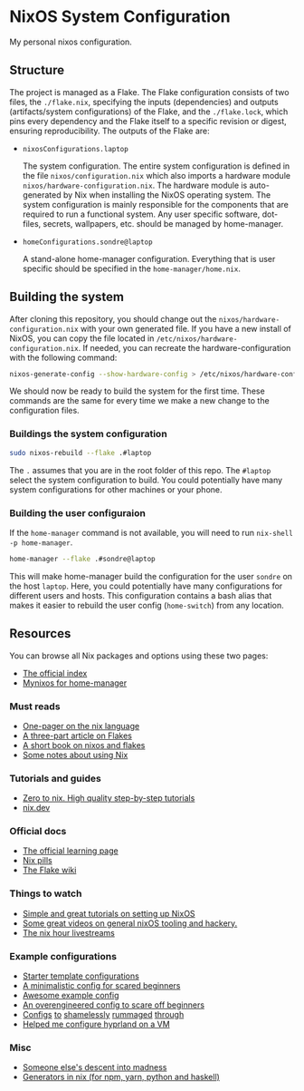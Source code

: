 # NixOS System Configuration

My personal nixos configuration.


## Structure

The project is managed as a Flake. The Flake configuration consists of two files, the `./flake.nix`, specifying the inputs (dependencies) and outputs (artifacts/system configurations) of the Flake, and the `./flake.lock`, which pins every dependency and the Flake itself to a specific revision or digest, ensuring reproducibility. The outputs of the Flake are:

- `nixosConfigurations.laptop`
	
	The system configuration. The entire system configuration is defined in the file `nixos/configuration.nix` which also imports a hardware module `nixos/hardware-configuration.nix`. The hardware module is auto-generated by Nix when installing the NixOS operating system. The system configuration is mainly responsible for the components that are required to run a functional system. Any user specific software, dot-files, secrets, wallpapers, etc. should be managed by home-manager.

- `homeConfigurations.sondre@laptop`

   A stand-alone home-manager configuration. Everything that is user specific should be specified in the `home-manager/home.nix`.

## Building the system

After cloning this repository, you should change out the `nixos/hardware-configuration.nix` with your own generated file. If you have a new install of NixOS, you can copy the file located in `/etc/nixos/hardware-configuration.nix`. If needed, you can recreate the hardware-configuration with the following command:

```bash
nixos-generate-config --show-hardware-config > /etc/nixos/hardware-configuration.nix
```

We should now be ready to build the system for the first time. These commands are the same for every time we make a new change to the configuration files.

### Buildings the system configuration

```bash
sudo nixos-rebuild --flake .#laptop
```
The `.` assumes that you are in the root folder of this repo. The `#laptop` select the system configuration to build. You could potentially have many system configurations for other machines or your phone.

### Building the user configuraion

If the `home-manager` command is not available, you will need to run `nix-shell -p home-manager`.

```bash
home-manager --flake .#sondre@laptop
```

This will make home-manager build the configuration for the user `sondre` on the host `laptop`. Here, you could potentially have many configurations for different users and hosts. This configuration contains a bash alias that makes it easier to rebuild the user config (`home-switch`) from any location.

## Resources

You can browse all Nix packages and options using these two pages:

- [The official index](https://search.nixos.org/packages)
- [Mynixos for home-manager](https://mynixos.com)

### Must reads

- [One-pager on the nix language](https://github.com/tazjin/nix-1p)
- [A three-part article on Flakes](https://www.tweag.io/blog/2020-05-25-flakes/)
- [A short book on nixos and flakes](https://nixos-and-flakes.thiscute.world/)
- [Some notes about using Nix](https://github.com/justinwoo/nix-shorts)


### Tutorials and guides

- [Zero to nix. High quality step-by-step tutorials](https://zero-to-nix.com/)
- [nix.dev](https://nix.dev/index.html)


### Official docs

- [The official learning page](https://nixos.org/learn)
- [Nix pills](https://nixos.org/guides/nix-pills/)
- [The Flake wiki](https://nixos.wiki/wiki/Flakes)


### Things to watch

- [Simple and great tutorials on setting up NixOS](https://youtube.com/playlist?list=PLko9chwSoP-15ZtZxu64k_CuTzXrFpxPE&si=aLq1OKL-zAW4V2ko)
- [Some great videos on general nixOS tooling and hackery.](https://www.youtube.com/channel/UC-cY3DcYladGdFQWIKL90SQ)
- [The nix hour livestreams](https://www.youtube.com/watch?v=wwV1204mCtE&list=PLyzwHTVJlRc8yjlx4VR4LU5A5O44og9in&index=50)


### Example configurations

- [Starter template configurations](https://github.com/Misterio77/nix-starter-configs)
- [A minimalistic config for scared beginners](https://github.com/colemickens/nixos-flake-example)
- [Awesome example config](https://github.com/Misterio77/nix-config/tree/main)
- [An overengineered config to scare off beginners](https://github.com/divnix/devos)
- [Configs](https://github.com/LEXUGE/nixos) [to](https://github.com/bqv/nixrc) [shamelessly](https://git.sr.ht/~dunklecat/nixos-config/tree) [rummaged](https://github.com/utdemir/dotfiles) [through](https://github.com/purcell/dotfiles)
- [Helped me configure hyprland on a VM](https://github.com/donovanglover/nix-config/)

### Misc
- [Someone else's descent into madness](https://www.ianthehenry.com/posts/how-to-learn-nix/introduction/)
- [Generators in nix (for npm, yarn, python and haskell)](https://myme.no/posts/2020-01-26-nixos-for-development.html)

